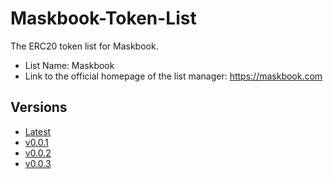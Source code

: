 # Maskbook-Token-List

The ERC20 token list for Maskbook.

- List Name: Maskbook
- Link to the official homepage of the list manager: https://maskbook.com

## Versions

- [Latest](https://raw.githubusercontent.com/DimensionDev/Maskbook-Token-List/gh-pages/maskbook.json)
- [v0.0.1](https://raw.githubusercontent.com/DimensionDev/Maskbook-Token-List/gh-pages/maskbook_v_0_0_1.json)
- [v0.0.2](https://raw.githubusercontent.com/DimensionDev/Maskbook-Token-List/gh-pages/maskbook_v_0_0_2.json)
- [v0.0.3](https://raw.githubusercontent.com/DimensionDev/Maskbook-Token-List/gh-pages/maskbook_v_0_0_3.json)
